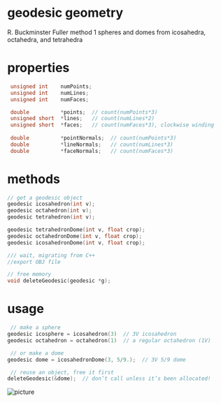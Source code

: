 # geodesic geometry

R. Buckminster Fuller method 1 spheres and domes from icosahedra, octahedra, and tetrahedra

# properties

``` c
 unsigned int    numPoints;
 unsigned int    numLines;
 unsigned int    numFaces;

 double          *points;  // count(numPoints*3)
 unsigned short  *lines;   // count(numLines*2)
 unsigned short  *faces;   // count(numFaces*3), clockwise winding
    
 double          *pointNormals;  // count(numPoints*3)
 double          *lineNormals;   // count(numLines*3)
 double          *faceNormals;   // count(numFaces*3)
```

# methods

``` c
// get a geodesic object
geodesic icosahedron(int v);
geodesic octahedron(int v);
geodesic tetrahedron(int v);

geodesic tetrahedronDome(int v, float crop);
geodesic octahedronDome(int v, float crop);
geodesic icosahedronDome(int v, float crop);

/// wait, migrating from C++
//export OBJ file

// free memory
void deleteGeodesic(geodesic *g);
```

# usage

``` c
 // make a sphere
geodesic icosphere = icosahedron(3)  // 3V icosahedron
geodesic octahedron = octahedron(1)  // a regular octahedron (1V)

 // or make a dome
geodesic dome = icosahedronDome(3, 5/9.);  // 3V 5/9 dome

 // reuse an object, free it first
deleteGeodesic(&dome);  // don’t call unless it’s been allocated!
```

![picture](https://raw.github.com/robbykraft/Geodesic/master/picture.png)